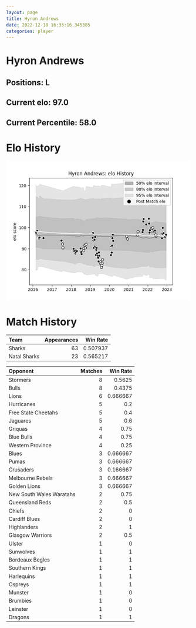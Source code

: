 ```yaml
---  
layout: page  
title: Hyron Andrews  
date: 2022-12-18 16:33:16.345385  
categories: player  
---
```

# Hyron Andrews

## Positions: L

## Current elo: 97.0

## Current Percentile: 58.0

# Elo History


![elo history](history_HyronAndrews.png)
# Match History


| Team         |   Appearances |   Win Rate |
|:-------------|--------------:|-----------:|
| Sharks       |            63 |   0.507937 |
| Natal Sharks |            23 |   0.565217 |

| Opponent                 |   Matches |   Win Rate |
|:-------------------------|----------:|-----------:|
| Stormers                 |         8 |   0.5625   |
| Bulls                    |         8 |   0.4375   |
| Lions                    |         6 |   0.666667 |
| Hurricanes               |         5 |   0.2      |
| Free State Cheetahs      |         5 |   0.4      |
| Jaguares                 |         5 |   0.6      |
| Griquas                  |         4 |   0.75     |
| Blue Bulls               |         4 |   0.75     |
| Western Province         |         4 |   0.25     |
| Blues                    |         3 |   0.666667 |
| Pumas                    |         3 |   0.666667 |
| Crusaders                |         3 |   0.166667 |
| Melbourne Rebels         |         3 |   0.666667 |
| Golden Lions             |         3 |   0.666667 |
| New South Wales Waratahs |         2 |   0.75     |
| Queensland Reds          |         2 |   0.5      |
| Chiefs                   |         2 |   0        |
| Cardiff Blues            |         2 |   0        |
| Highlanders              |         2 |   1        |
| Glasgow Warriors         |         2 |   0.5      |
| Ulster                   |         1 |   0        |
| Sunwolves                |         1 |   1        |
| Bordeaux Begles          |         1 |   1        |
| Southern Kings           |         1 |   1        |
| Harlequins               |         1 |   1        |
| Ospreys                  |         1 |   1        |
| Munster                  |         1 |   0        |
| Brumbies                 |         1 |   0        |
| Leinster                 |         1 |   0        |
| Dragons                  |         1 |   1        |